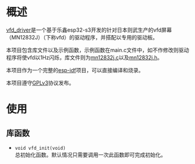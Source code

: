 # 概述
[vfd_driver](https://github.com/Pickaxe-Hit/vfd_driver)是一个基于乐鑫esp32-s3开发的针对日本则武生产的vfd屏幕（MN12832J）（下称vfd）的驱动程序，并搭配以专用的驱动板。

本项目包含库文件以及示例函数，示例函数在main.c文件中，如不作修改则驱动程序将使vfd以1Hz闪烁，库文件则为[mn12832j.c](./main/mn12832j.c)以及[mn12832j.h](./main/mn12832j.h)。

本项目作为一个完整的[esp-idf](https://github.com/espressif/esp-idf)项目，可以直接编译和烧录。

本项目遵守[GPLv3](./LICENSE)协议发布。

# 使用

## 库函数
- ``void vfd_init(void)``  
  总初始化函数。默认情况只需要调用一次此函数即可完成初始化。  
